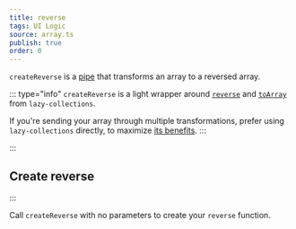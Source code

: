 ```yaml
---
title: reverse
tags: UI Logic
source: array.ts
publish: true
order: 0
---
```


`createReverse` is a [pipe](/docs/logic/pipes-overview) that transforms an array to a reversed array.

::: type="info"
`createReverse` is a light wrapper around [`reverse`](https://github.com/RobinMalfait/lazy-collections#reverse) and [`toArray`](https://github.com/RobinMalfait/lazy-collections#toarray) from `lazy-collections`.

If you're sending your array through multiple transformations, prefer using `lazy-collections` directly, to maximize [its benefits](https://alexvipond.dev/blog/im-obsessed-with-lazy-collections).
:::


:::
## Create reverse
:::

Call `createReverse` with no parameters to create your `reverse` function.

